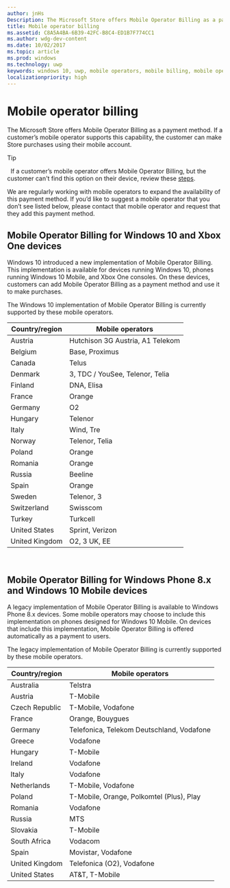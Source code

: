 ```yaml
---
author: jnHs
Description: The Microsoft Store offers Mobile Operator Billing as a payment method for mobile operators who support this capability.
title: Mobile operator billing
ms.assetid: C8A5A4BA-6B39-42FC-B8C4-ED1B7F774CC1
ms.author: wdg-dev-content
ms.date: 10/02/2017
ms.topic: article
ms.prod: windows
ms.technology: uwp
keywords: windows 10, uwp, mobile operators, mobile billing, mobile operator billing
localizationpriority: high
---
```


# Mobile operator billing


The Microsoft Store offers Mobile Operator Billing as a payment method. If a customer’s mobile operator supports this capability, the customer can make Store purchases using their mobile account.

> [!TIP]
>  If a customer’s mobile operator offers Mobile Operator Billing, but the customer can't find this option on their device, review these [steps](http://go.microsoft.com/fwlink/p/?LinkId=523993).

We are regularly working with mobile operators to expand the availability of this payment method. If you’d like to suggest a mobile operator that you don’t see listed below, please contact that mobile operator and request that they add this payment method.

## Mobile Operator Billing for Windows 10 and Xbox One devices

Windows 10 introduced a new implementation of Mobile Operator Billing. This implementation is available for devices running Windows 10, phones running Windows 10 Mobile, and Xbox One consoles. On these devices, customers can add Mobile Operator Billing as a payment method and use it to make purchases. 

The Windows 10 implementation of Mobile Operator Billing is currently supported by these mobile operators.

| Country/region  | Mobile operators                 |
|-----------------|----------------------------------|
| Austria         | Hutchison 3G Austria, A1 Telekom |
| Belgium         | Base, Proximus                   |
| Canada          | Telus                            |
| Denmark         | 3, TDC / YouSee, Telenor, Telia  |
| Finland         | DNA, Elisa                       |
| France          | Orange                           |
| Germany         | O2                               |
| Hungary         | Telenor                          |
| Italy           | Wind, Tre                        |
| Norway          | Telenor, Telia                   |
| Poland          | Orange                           |
| Romania         | Orange                           |
| Russia          | Beeline                          |
| Spain           | Orange                           |
| Sweden          | Telenor, 3                       |
| Switzerland     | Swisscom                         |
| Turkey          | Turkcell                         |
| United States   | Sprint, Verizon                  |
| United Kingdom  | O2, 3 UK, EE                     |

 

## Mobile Operator Billing for Windows Phone 8.x and Windows 10 Mobile devices


A legacy implementation of Mobile Operator Billing is available to Windows Phone 8.x devices. Some mobile operators may choose to include this implementation on phones designed for Windows 10 Mobile. On devices that include this implementation, Mobile Operator Billing is offered automatically as a payment to users.

The legacy implementation of Mobile Operator Billing is currently supported by these mobile operators.

| Country/region       | Mobile operators                                                   |
|----------------------|--------------------------------------------------------------------|
| Australia            | Telstra                                                            |
| Austria              | T-Mobile                                                           |
| Czech Republic       | T-Mobile, Vodafone                                                 |
| France               | Orange, Bouygues                                                   |
| Germany              | Telefonica, Telekom Deutschland, Vodafone                          |
| Greece               | Vodafone                                                           |
| Hungary              | T-Mobile                                                           |
| Ireland              | Vodafone                                                           |
| Italy                | Vodafone                                                           |
| Netherlands          | T-Mobile, Vodafone                                                 |
| Poland               | T-Mobile, Orange, Polkomtel (Plus), Play                           |
| Romania              | Vodafone                                                           |
| Russia               | MTS                                                                |
| Slovakia             | T-Mobile                                                           |
| South Africa         | Vodacom                                                            |
| Spain                | Movistar, Vodafone                                                 |
| United Kingdom       | Telefonica (O2), Vodafone                                          |
| United States        | AT&T, T-Mobile                                                     |


 


 

 




